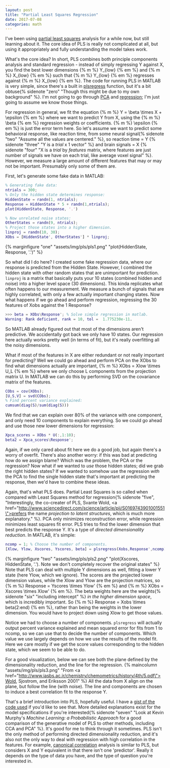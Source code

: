 ```yaml
---
layout: post
title: "Partial Least Squares Regression"
date: 2017-07-08
categories: math
---
```


I've been using [partial least squares](https://en.wikipedia.org/wiki/Partial_least_squares_regression) analysis for a while now, but still learning about it. The core idea of PLS is really not complicated at all, but using it appropriately and fully understanding the model takes work.

What's the core idea? In short, PLS combines both principle components analysis and standard regression - instead of simply regressing Y against X, you find the best lower dimensions {% m %} Y_{low} {% em %} and {% m %} X_{low} {% em %} such that {% m %} Y_{low} {% em %} regresses against {% m %} X_{low} {% em %}. The code for running PLS in MATLAB is very simple, since there's a built in [plsregress](https://www.mathworks.com/help/stats/plsregress.html) function, but it's a bit obtuse{% sidenote "zero" "Though this might be due to my own background" %}. I'm not going to go through [PCA](http://setosa.io/ev/principal-component-analysis/) and [regression](http://setosa.io/ev/ordinary-least-squares-regression/); I'm just going to assume we know those things.

For regression in general, we fit the equation {% m %} Y = \beta \times X + \epsilon {% em %} where we want to predict Y from X, using the {% m %} \beta {% em %} regression weights or coefficients. {% m %} \epsilon {% em %} is just the error term here. So let's assume we want to predict some behavioral response, like reaction time, from some neural signal{% sidenote "two" "Assume all the values are centered." %}, so reaction time = Y {% sidenote "three" "Y is a *trial* x 1 vector" %} and brain signals = X {% sidenote "four" "X is a *trial* by *features* matrix, where features are just number of signals we have on each trial, like average voxel signal" %}. However, we measure a large amount of different features that may or may not be important. Presumably only some of them are.

First, let's generate some fake data in MATLAB:

``` matlab
% Generating fake data:
ntrials = 300;
% Only the hidden state determines response:
HiddenState = randn(1, ntrials);
Response = HiddenState * 5 + randn(1,ntrials);
plot(HiddenState, Response, '.')

% Now unrelated noise states:
OtherStates = randn(9, ntrials);
% Project those states into a higher dimension.
linproj = randn(10, 30);
XObs = [HiddenState', OtherStates'] * linproj;
```
{% marginfigure "one" "assets/img/pls/pls1.png" "plot(HiddenState, Response, '.')" %}

So what did I do here? I created some fake regression data, where our response is predicted from the Hidden State. However, I combined the hidden state with other random states that are unimportant for prediction. ``` linproj ``` is a matrix that basically puts your 10 states (combined hidden and noise) into a higher level space (30 dimensions). This kinda replicates what often happens to our measurement. We measure a bunch of signals that are highly correlated, with only a few actually important changing states. Now what happens if we go ahead and perform regression, regressing the 30 features of Xobs against the 1 Response?
``` matlab
>>> beta = XObs\Response'; % Solve simple regression in matlab.
Warning: Rank deficient, rank = 10, tol =  1.775230e-11.
```
So MATLAB already figured out that most of the dimensions aren't predictive. We accidentally got back we only have 10 states. Our regression here actually works pretty well (in terms of fit), but it's really overfitting all the noisy dimensions.

What if most of the features in X are either redundant or not really important for predicting? Well we could go ahead and perform PCA on the XObs to find what dimensions actually are important, {% m %} XObs = Xlow \times U_L {% em %} where we only choose L components from the projection matrix U. In MATLAB we can do this by performing SVD on the covariance matrix of the features.
``` matlab
CObs = cov(XObs);
[U,S,V] = svd(CObs);
% Find percent variance explained:
cumsum(diag(S)/sum(diag(S)))
```
We find that we can explain over 80% of the variance with one component, and only need 10 components to explain everything. So we could go ahead and use those new lower dimensions for regression:
``` matlab
Xpca_scores = XObs * U(:,1:10);
beta2 = Xpca_scores\Response';
```
Again, if we only cared about fit here we do a good job, but again there's a worry of overfit. There's also another worry: if this was bad at predicting how do we assign blame? Which was the problem, the PCA or the regression? Now what if we wanted to *use* those hidden states; did we grab the right hidden states? If we wanted to somehow use the regression *with* the PCA to find the single hidden state that's important at predicting the response, then we'd have to combine these ideas.

Again, that's what PLS does. Partial Least Squares is so called when compared with Least Squares method for regression{% sidenote "five", "Interestingly, the co-creater of PLS, Svante Wold, <a href=\"http://www.sciencedirect.com/science/article/pii/S0169743901001551\">prefers the name</a> *projection to latent structures*, which is much more explanatory." %}. PCA only minimizes reconstruction error, while regression minimizes least squares fit error. PLS tries to find the lower dimension that best predicts the response Y. It's a type of *directed dimensionality reduction*. In MATLAB, it's simple:
``` matlab
ncomp = 1; % Choose the number of components.
[Xlow, Ylow, Xscores, Yscores, beta] = plsregress(Xobs,Response',ncomp);
```
{% marginfigure "two" "assets/img/pls/pls2.png" "plot(Xscores, HiddenState, '.'). Note we don't completely recover the original states" %}
Note that PLS can deal with multiple Y dimensions as well, fitting a lower Y state (here Ylow, which we ignore). The scores are the projected lower dimension values, while the Xlow and Ylow are the projection matrices, so {% m %} Response = Yscores \times Ylow' {% em %} and {% m %} XObs = Xscores \times Xlow' {% em %}. The beta weights here are the weights{% sidenote "six" "including intercept" %} *in the higher dimension space*, which is incredibly important. So {% m %} Response = Xobs \times beta(2:end) {% em %}, rather than being the weights in the lower dimension. You would have to project down using Xlow to get those values.

Notice we had to choose a number of components. ```plsregress``` will actually output percent variance explained and mean squared error for fits from 1 to ncomp, so we can use that to decide the number of components. Which value we use largely depends on how we use the results of the model fit. Here we care mostly if we get the score values corresponding to the hidden state, which we seem to be able to do.

For a good visualization, below we can see both the plane defined by the dimensionality reduction, and the line for the regression.
{% maincolumn "assets/img/pls/pls3.png" "From <a href=\"http://www.iasbs.ac.ir/chemistry/chemometrics/history/4th/5.pdf\">Wold, Sjostrom, and Eriksson 2001</a>" %}
All the data from X align on the plane, but follow the line (with noise). The line and components are chosen to induce a best correlation fit to the response Y.

That's a brief introduction into PLS, hopefully useful. I have a [gist of the code used](https://gist.github.com/quantummoose/ca12fea5c1285bbc9742d47bbc4dfc9b) if you'd like to see that. More detailed explanations exist for the model specifications if you're interested{% sidenote "seven" "Look at Kevin Murphy's *Machine Learning: a Probabilistic Approach* for a good comparison of the generative model of PLS to other methods, including CCA and PCA" %}. It's good for me to think through it sometimes. PLS isn't the only method of performing directed dimensionality reduction, and it's also not the only way to deal with regression with high correlation in the features. For example, [canonical correlation](https://stats.stackexchange.com/questions/206587/what-is-the-connection-between-partial-least-squares-reduced-rank-regression-a) analysis is similar to PLS, but considers X and Y equivalent in that there isn't one 'predictor'. Really it depends on the type of data you have, and the type of question you're interested in.
